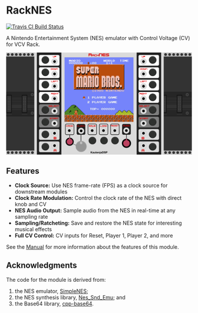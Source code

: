 # RackNES

[![Travis CI Build Status][BuildStatus]][BuildServer]

[BuildStatus]:  https://travis-ci.com/Kautenja/RackNES.svg?branch=master
[BuildServer]:  https://travis-ci.com/Kautenja/RackNES

A Nintendo Entertainment System (NES) emulator with Control Voltage (CV) for VCV Rack.

<p align="center">
<img alt="2A03" src="img/RackNES.png">
</p>

## Features

- **Clock Source:** Use NES frame-rate (FPS) as a clock source for downstream modules
- **Clock Rate Modulation:** Control the clock rate of the NES with direct knob and CV
- **NES Audio Output:** Sample audio from the NES in real-time at any sampling rate
- **Sampling/Ratcheting:** Save and restore the NES state for interesting musical effects
- **Full CV Control:** CV inputs for Reset, Player 1, Player 2, and more

See the [Manual](https://kautenja.github.io/modules/RackNES/manual.pdf) for more
information about the features of this module.

## Acknowledgments

The code for the module is derived from:
1. the NES emulator, [SimpleNES](https://github.com/amhndu/SimpleNES);
2. the NES synthesis library, [Nes_Snd_Emu](https://github.com/jamesathey/Nes_Snd_Emu); and
3. the Base64 library, [cpp-base64](https://github.com/ReneNyffenegger/cpp-base64).
